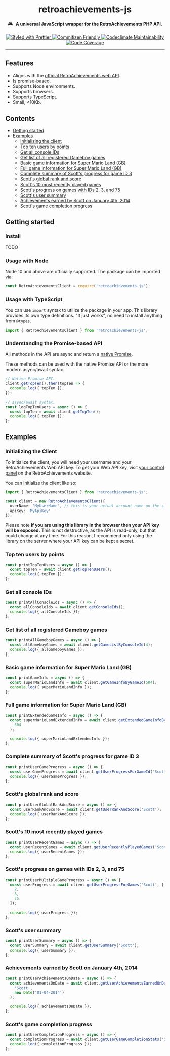 <h1 align="center">
  retroachievements-js
</h1>

<h4 align="center">🎮 &nbsp; A universal JavaScript wrapper for the RetroAchievements PHP API.</h4>

<p align="center">
  <a href="https://github.com/prettier/prettier">
    <img src="https://img.shields.io/badge/styled_with-prettier-ff69b4.svg?style=flat-square" alt="Styled with Prettier">
  </a>

  <a href="http://commitizen.github.io/cz-cli/">
    <img src="https://img.shields.io/badge/commitizen-friendly-brightgreen.svg" alt="Commitizen Friendly">
  </a>

  <a href="https://codeclimate.com/github/wescopeland/retroachievements-js/maintainability">
    <img src="https://api.codeclimate.com/v1/badges/60d0877dfbb6b27db65e/maintainability" alt="Codeclimate Maintainability">
  </a>

  <a href="https://codeclimate.com/github/wescopeland/retroachievements-js/test_coverage">
    <img src="https://api.codeclimate.com/v1/badges/60d0877dfbb6b27db65e/test_coverage" alt="Code Coverage">
  </a>
</p>

<hr />

## Features

- Aligns with the [official RetroAchievements web API](http://retroachievements.org/APIDemo.php).
- Is promise-based.
- Supports Node environments.
- Supports browsers.
- Supports TypeScript.
- Small, <10Kb.

## Contents

- [Getting started](#getting-started)
- [Examples](#examples)
  - [Initializing the client](#initializing-the-client)
  - [Top ten users by points](#top-ten-users-by-points)
  - [Get all console IDs](#get-all-console-ids)
  - [Get list of all registered Gameboy games](#get-list-of-all-registered-gameboy-games)
  - [Basic game information for Super Mario Land (GB)](<#basic-game-information-for-super-mario-land-(gb)>)
  - [Full game information for Super Mario Land (GB)](<#full-game-information-for-super-mario-land-(gb)>)
  - [Complete summary of Scott's progress for game ID 3](#complete-summary-of-scott's-progress-for-game-id-3)
  - [Scott's global rank and score](#scott's-global-rank-and-score)
  - [Scott's 10 most recently played games](#scott's-10-most-recently-played-games)
  - [Scott's progress on games with IDs 2, 3, and 75](#scott's-progress-on-games-with-ids-2-3-and-75)
  - [Scott's user summary](#scott's-user-summary)
  - [Achievements earned by Scott on January 4th, 2014](#achievements-earned-by-scott-on-january-4th-2014)
  - [Scott's game completion progress](#scott's-game-completion-progress)

## Getting started

### Install

TODO

### Usage with Node

Node 10 and above are officially supported. The package can be imported via:

```javascript
const RetroAchievementsClient = require('retroachievements-js');
```

### Usage with TypeScript

You can use `import` syntax to utilize the package in your app. This library provides its own type definitions. "It just works", no need to install anything from `@types`.

```typescript
import { RetroAchievementsClient } from 'retroachievements-js';
```

### Understanding the Promise-based API

All methods in the API are async and return a [native Promise](https://developer.mozilla.org/en-US/docs/Web/JavaScript/Reference/Global_Objects/Promise).

These methods can be used with the native Promise API or the more modern async/await syntax.

```typescript
// Native Promise API.
client.getTopTen().then(topTen => {
  console.log({ topTen });
});

// async/await syntax.
const logTopTenUsers = async () => {
  const topTen = await client.getTopTen();
  console.log({ topTen });
};
```

## Examples

### Initializing the Client

To initialize the client, you will need your username and your RetroAchievements Web API key. To get your Web API key, visit [your control panel](http://retroachievements.org/controlpanel.php) on the RetroAchievements website.

You can initialize the client like so:

```typescript
import { RetroAchievementsClient } from 'retroachievements-js';

const client = new RetroAchievementsClient({
  userName: 'MyUserName', // this is your actual account name on the site
  apiKey: 'MyApiKey'
});
```

Please note **if you are using this library in the browser then your API key will be exposed.** This is not destructive, as the API is read-only, but that could change at any time. For this reason, I recommend only using the library on the server where your API key can be kept a secret.

### Top ten users by points

```typescript
const printTopTenUsers = async () => {
  const topTen = await client.getTopTenUsers();
  console.log({ topTen });
};
```

### Get all console IDs

```typescript
const printAllConsoleIds = async () => {
  const allConsoleIds = await client.getConsoleIds();
  console.log({ allConsoleIds });
};
```

### Get list of all registered Gameboy games

```typescript
const printAllGameboyGames = async () => {
  const allGameboyGames = await client.getGameListByConsoleId(4);
  console.log({ allGameboyGames });
};
```

### Basic game information for Super Mario Land (GB)

```typescript
const printGameInfo = async () => {
  const superMarioLandInfo = await client.getGameInfoByGameId(504);
  console.log({ superMarioLandInfo });
};
```

### Full game information for Super Mario Land (GB)

```typescript
const printExtendedGameInfo = async () => {
  const superMarioLandExtendedInfo = await client.getExtendedGameInfoByGameId(
    504
  );

  console.log({ superMarioLandExtendedInfo });
};
```

### Complete summary of Scott's progress for game ID 3

```typescript
const printUserGameProgress = async () => {
  const userGameProgress = await client.getUserProgressForGameId('Scott', 3);
  console.log({ userGameProgress });
};
```

### Scott's global rank and score

```typescript
const printUserGlobalRankAndScore = async () => {
  const userRankAndScore = await client.getUserRankAndScore('Scott');
  console.log({ userRankAndScore });
};
```

### Scott's 10 most recently played games

```typescript
const printUserRecentGames = async () => {
  const userRecentGames = await client.getUserRecentlyPlayedGames('Scott', 10);
  console.log({ userRecentGames });
};
```

### Scott's progress on games with IDs 2, 3, and 75

```typescript
const printUserMultipleGameProgress = async () => {
  const userProgress = await client.getUserProgressForGames('Scott', [
    2,
    3,
    75
  ]);

  console.log({ userProgress });
};
```

### Scott's user summary

```typescript
const printUserSummary = async () => {
  const userSummary = await client.getUserSummary('Scott');
  console.log({ userSummary });
};
```

### Achievements earned by Scott on January 4th, 2014

```typescript
const printUserAchievementsOnDate = async () => {
  const achievementsOnDate = await client.getUserAchievementsEarnedOnDate(
    'Scott',
    new Date('01-04-2014')
  );

  console.log({ achievementsOnDate });
};
```

### Scott's game completion progress

```typescript
const printUserCompletionProgress = async () => {
  const completionProgress = await client.getUserGameCompletionStats('Scott');
  console.log({ completionProgress });
};
```
